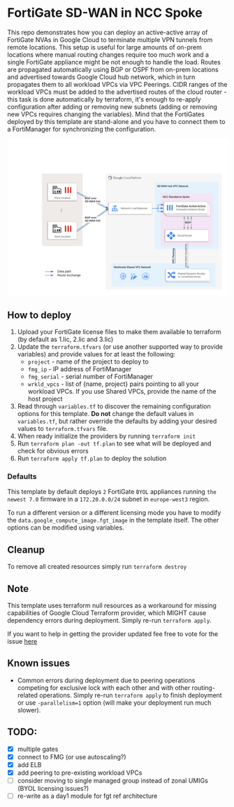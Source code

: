 # FortiGate SD-WAN in NCC Spoke

This repo demonstrates how you can deploy an active-active array of FortiGate NVAs in Google Cloud to terminate multiple VPN tunnels from remote locations. This setup is useful for large amounts of on-prem locations where manual routing changes require too much work and a single FortiGate appliance might be not enough to handle the load. Routes are propagated automatically using BGP or OSPF from on-prem locations and advertised towards Google Cloud hub network, which in turn propagates them to all workload VPCs via VPC Peerings. CIDR ranges of the workload VPCs must be added to the advertised routes of the cloud router - this task is done automatically by terraform, it's enough to re-apply configuration after adding or removing new subnets (adding or removing new VPCs requires changing the variables). Mind that the FortiGates deployed by this template are stand-alone and you have to connect them to a FortiManager for synchronizing the configuration.

![Concept diagram](fgt-ncc-singlespoke-overview.png)

## How to deploy
1. Upload your FortiGate license files to make them available to terraform (by default as 1.lic, 2.lic and 3.lic)
1. Update the `terraform.tfvars` (or use another supported way to provide variables) and provide values for at least the following:
    - `project` - name of the project to deploy to
    - `fmg_ip` - IP address of FortiManager
    - `fmg_serial` - serial number of FortiManager
    - `wrkld_vpcs` - list of {name, project} pairs pointing to all your workload VPCs. If you use Shared VPCs, provide the name of the host project
1. Read through `variables.tf` to discover the remaining configuration options for this template. **Do not** change the default values in `variables.tf`, but rather override the defaults by adding your desired values to `terraform.tfvars` file.
1. When ready initialize the providers by running `terraform init`
1. Run `terraform plan -out tf.plan` to see what will be deployed and check for obvious errors
1. Run `terraform apply tf.plan` to deploy the solution

### Defaults
This template by default deploys `2` FortiGate `BYOL` appliances running `the newest 7.0` firmware in a `172.20.0.0/24` subnet in `europe-west3` region.

To run a different version or a different licensing mode you have to modify the `data.google_compute_image.fgt_image` in the template itself. The other options can be modified using variables.

## Cleanup
To remove all created resources simply run `terraform destroy`

## Note
This template uses terraform null resources as a workaround for missing capabilities of Google Cloud Terraform provider, which MIGHT cause dependency errors during deployment. Simply re-run `terraform apply`.

If you want to help in getting the provider updated fee free to vote for the issue [here](https://github.com/hashicorp/terraform-provider-google/issues/11206)

## Known issues
- Common errors during deployment due to peering operations competing for exclusive lock with each other and with other routing-related operations. Simply re-run `terraform apply` to finish deployment or use `-parallelism=1` option (will make your deployment run much slower).

## TODO:
- [x] multiple gates
- [x] connect to FMG (or use autoscaling?)
- [x] add ELB
- [x] add peering to pre-existing workload VPCs
- [ ] consider moving to single managed group instead of zonal UMIGs (BYOL licensing issues?)
- [ ] re-write as a day1 module for fgt ref architecture
